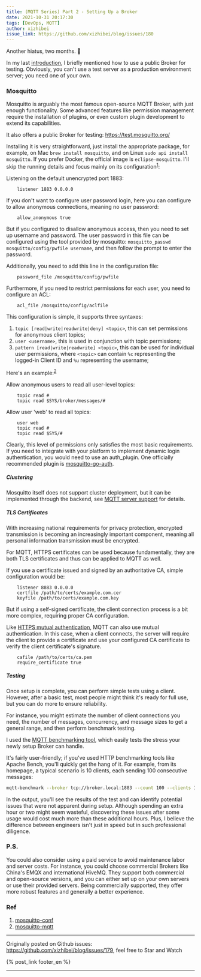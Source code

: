```yaml
---
title: (MQTT Series) Part 2 - Setting Up a Broker
date: 2021-10-31 20:17:30
tags: [DevOps, MQTT]
author: xizhibei
issue_link: https://github.com/xizhibei/blog/issues/180
---
```

<!-- en_title: mqtt-2-mosquitto-broker-setup -->

Another hiatus, two months. 🙈

In my last [introduction](https://github.com/xizhibei/blog/issues/179), I briefly mentioned how to use a public Broker for testing. Obviously, you can't use a test server as a production environment server; you need one of your own.

### Mosquitto

Mosquitto is arguably the most famous open-source MQTT Broker, with just enough functionality. Some advanced features like permission management require the installation of plugins, or even custom plugin development to extend its capabilities.

It also offers a public Broker for testing: <https://test.mosquitto.org/>

Installing it is very straightforward, just install the appropriate package, for example, on Mac `brew install mosquitto`, and on Linux `sudo api install mosquitto`. If you prefer Docker, the official image is `eclipse-mosquitto`. I'll skip the running details and focus mainly on its configuration<sup>[1]</sup>:

Listening on the default unencrypted port 1883:

```
    listener 1883 0.0.0.0
```

If you don't want to configure user password login, here you can configure to allow anonymous connections, meaning no user password:

```
    allow_anonymous true
```

But if you configured to disallow anonymous access, then you need to set up username and password. The user password in this file can be configured using the tool provided by mosquitto: `mosquitto_passwd mosquitto/config/pwfile username`, and then follow the prompt to enter the password.

Additionally, you need to add this line in the configuration file:

```
    password_file /mosquitto/config/pwfile
```

Furthermore, if you need to restrict permissions for each user, you need to configure an ACL:

```
    acl_file /mosquitto/config/aclfile
```

This configuration is simple, it supports three syntaxes:

1.  `topic [read|write|readwrite|deny] <topic>`, this can set permissions for anonymous client topics;
2.  `user <username>`, this is used in conjunction with topic permissions;
3.  `pattern [read|write|readwrite] <topic>`, this can be used for individual user permissions, where `<topic>` can contain `%c` representing the logged-in Client ID and `%u` representing the username;

Here's an example:<sup>[2]</sup>

Allow anonymous users to read all user-level topics:

```
    topic read #
    topic read $SYS/broker/messages/#
```

Allow user 'web' to read all topics:

```
    user web
    topic read #
    topic read $SYS/#
```

Clearly, this level of permissions only satisfies the most basic requirements. If you need to integrate with your platform to implement dynamic login authentication, you would need to use an auth_plugin. One officially recommended plugin is [mosquitto-go-auth](https://github.com/iegomez/mosquitto-go-auth).

##### Clustering

Mosquitto itself does not support cluster deployment, but it can be implemented through the backend, see [MQTT server support](https://github.com/mqtt/mqtt.org/wiki/server-support) for details.

##### TLS Certificates

With increasing national requirements for privacy protection, encrypted transmission is becoming an increasingly important component, meaning all personal information transmission must be encrypted.

For MQTT, HTTPS certificates can be used because fundamentally, they are both TLS certificates and thus can be applied to MQTT as well.

If you use a certificate issued and signed by an authoritative CA, simple configuration would be:

```
    listener 8883 0.0.0.0
    certfile /path/to/certs/example.com.cer
    keyfile /path/to/certs/example.com.key
```

But if using a self-signed certificate, the client connection process is a bit more complex, requiring proper CA configuration.

Like [HTTPS mutual authentication](https://github.com/xizhibei/blog/issues/159), MQTT can also use mutual authentication. In this case, when a client connects, the server will require the client to provide a certificate and use your configured CA certificate to verify the client certificate's signature.

```
    cafile /path/to/certs/ca.pem
    require_certificate true
```

##### Testing

Once setup is complete, you can perform simple tests using a client. However, after a basic test, most people might think it's ready for full use, but you can do more to ensure reliability.

For instance, you might estimate the number of client connections you need, the number of messages, concurrency, and message sizes to get a general range, and then perform benchmark testing.

I used the [MQTT benchmarking tool](https://github.com/krylovsk/mqtt-benchmark), which easily tests the stress your newly setup Broker can handle.

It's fairly user-friendly; if you've used HTTP benchmarking tools like Apache Bench, you'll quickly get the hang of it. For example, from its homepage, a typical scenario is 10 clients, each sending 100 consecutive messages:

```bash
mqtt-benchmark --broker tcp://broker.local:1883 --count 100 --clients 10 --qos 1 --topic house/bedroom/temperature --payload {\"temperature\":20,\"timestamp\":1597314150}
```

In the output, you'll see the results of the test and can identify potential issues that were not apparent during setup. Although spending an extra hour or two might seem wasteful, discovering these issues after some usage would cost much more than these additional hours. Plus, I believe the difference between engineers isn't just in speed but in such professional diligence.

### P.S.
You could also consider using a paid service to avoid maintenance labor and server costs. For instance, you could choose commercial Brokers like China's EMQX and international HiveMQ. They support both commercial and open-source versions, and you can either set up on your own servers or use their provided servers. Being commercially supported, they offer more robust features and generally a better experience.

### Ref

1.  [mosquitto-conf][1]
2.  [mosquitto-mqtt][2]

[1]: https://mosquitto.org/man/mosquitto-conf-5.html

[2]: https://troy.dack.com.au/mosquitto-mqtt/


***
Originally posted on Github issues: https://github.com/xizhibei/blog/issues/179, feel free to Star and Watch

{% post_link footer_en %}
***
